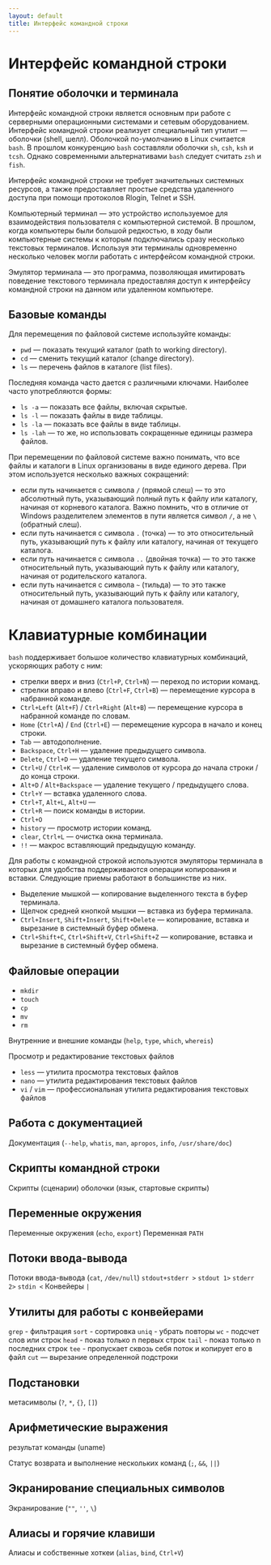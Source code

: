 ```yaml
---
layout: default
title: Интерфейс командной строки
---
```


# Интерфейс командной строки

## Понятие оболочки и терминала

Интерфейс командной строки является основным при работе с серверными операционными системами и сетевым оборудованием. Интерфейс командной строки реализует специальный тип утилит — оболочки (shell, шелл). Оболочкой по-умолчанию в Linux считается `bash`. В прошлом конкуренцию `bash` составляли оболочки `sh`, `csh`, `ksh` и `tcsh`. Однако современными альтернативами `bash` следует считать `zsh` и `fish`.

Интерфейс командной строки не требует значительных системных ресурсов, а также предоставляет простые средства удаленного доступа при помощи протоколов Rlogin, Telnet и SSH.

Компьютерный терминал — это устройство используемое для взаимодействия пользователя с компьютерной системой. В прошлом, когда компьютеры были большой редкостью, в ходу были компьютерные системы к которым подключались сразу несколько текстовых терминалов. Используя эти терминалы одновременно несколько человек могли работать с интерфейсом командной строки.

Эмулятор терминала — это программа, позволяющая имитировать поведение текстового терминала предоставляя доступ к интерфейсу командной строки на данном или удаленном компьютере.

## Базовые команды

Для перемещения по файловой системе используйте команды:

- `pwd` — показать текущий каталог (path to working directory).
- `cd` — сменить текущий каталог (change directory).
- `ls` — перечень файлов в каталоге (list files).

Последняя команда часто дается с различными ключами. Наиболее часто употребляются формы:

- `ls -a` — показать все файлы, включая скрытые.
- `ls -l` — показать файлы в виде таблицы.
- `ls -la` — показать все файлы в виде таблицы.
- `ls -lah` — то же, но использовать сокращенные единицы размера файлов.

При перемещении по файловой системе важно понимать, что все файлы и каталоги в Linux организованы в виде единого дерева. При этом используется несколько важных сокращений: 

- если путь начинается с символа `/` (прямой слеш) — то это абсолютный путь, указывающий полный путь к файлу или каталогу, начиная от корневого каталога. Важно помнить, что в отличие от Windows разделителем элементов в пути является символ `/`, а не `\` (обратный слеш).
- если путь начинается с символа `.` (точка) — то это относительный путь, указывающий путь к файлу или каталогу, начиная от текущего каталога.
- если путь начинается с символа `..` (двойная точка) — то это также относительный путь, указывающий путь к файлу или каталогу, начиная от родительского каталога.
- если путь начинается с символа `~` (тильда) — то это также относительный путь, указывающий путь к файлу или каталогу, начиная от домашнего каталога пользователя. 

# Клавиатурные комбинации

`bash` поддерживает большое количество клавиатурных комбинаций, ускоряющих работу с ним:

- стрелки вверх и вниз (`Ctrl+P`, `Ctrl+N`) — переход по истории команд.
- стрелки вправо и влево (`Ctrl+F`, `Ctrl+B`) — перемещение курсора в набранной команде.
- `Ctrl+Left` (`Alt+F`) / `Ctrl+Right` (`Alt+B`) — перемещение курсора в набранной команде по словам.
- `Home` (`Ctrl+A`) / `End` (`Ctrl+E`) — перемещение курсора в начало и конец строки.
- `Tab` — автодополнение.
- `Backspace`, `Ctrl+H` — удаление предыдущего символа.
- `Delete`, `Ctrl+D` — удаление текущего символа.
- `Ctrl+U` / `Ctrl+K` — удаление символов от курсора до начала строки / до конца строки.
- `Alt+D` / `Alt+Backspace` — удаление текущего / предыдущего слова.
- `Ctrl+Y` — вставка удаленного слова.
- `Ctrl+T`, `Alt+L`, `Alt+U` — 
- `Ctrl+R` — поиск команды в истории.
- `Ctrl+O`
- `history` — просмотр истории команд.
- `clear`, `Ctrl+L` — очистка окна терминала.
- `!!` — макрос вставляющий предыдущую команду.

Для работы с командной строкой используются эмуляторы терминала в которых для удобства поддерживаются операции копирования и вставки. Следующие приемы работают в большинстве из них.

- Выделение мышкой — копирование выделенного текста в буфер терминала.
- Щелчок средней кнопкой мышки — вставка из буфера терминала.
- `Ctrl+Insert`, `Shift+Insert`, `Shift+Delete` — копирование, вставка и вырезание в системный буфер обмена.
- `Ctrl+Shift+C`, `Ctrl+Shift+V`, `Ctrl+Shift+Z` — копирование, вставка и вырезание в системный буфер обмена.

## Файловые операции

- `mkdir`
- `touch`
- `cp`
- `mv`
- `rm`

Внутренние и внешние команды (`help`, `type`, `which`, `whereis`)

Просмотр и редактирование текстовых файлов

- `less` — утилита просмотра текстовых файлов
- `nano` — утилита редактирования текстовых файлов
- `vi` / `vim` — профессиональная утилита редактирования текстовых файлов

## Работа с документацией

Документация (`--help`, `whatis`, `man`, `apropos`, `info`, `/usr/share/doc`)

## Скрипты командной строки

Скрипты (сценарии) оболочки (язык, стартовые скрипты)

## Переменные окружения

Переменные окружения (`echo`, `export`)
Переменная `PATH`

## Потоки ввода-вывода

Потоки ввода-вывода (`cat`, `/dev/null`)
`stdout+stderr >`
`stdout 1>`
`stderr 2>`
`stdin <`
Конвейеры `|`

## Утилиты для работы с конвейерами

`grep` - фильтрация
`sort` - сортировка
`uniq` - убрать повторы
`wc` - подсчет слов или строк
`head` - показ только n первых строк
`tail` - показ только n последних строк
`tee` - пропускает сквозь себя поток и копирует его в файл
`cut` — вырезание определенной подстроки

## Подстановки

метасимволы (`?`, `*`, `{}`, `[]`)

## Арифметические выражения

результат команды (uname)

Статус возврата и выполнение нескольких команд (`;`, `&&`, `||`)

## Экранирование специальных символов

Экранирование (`""`, `''`, `\`)

## Алиасы и горячие клавиши

Алиасы и собственные хоткеи (`alias`, `bind`, `Ctrl+V`)
